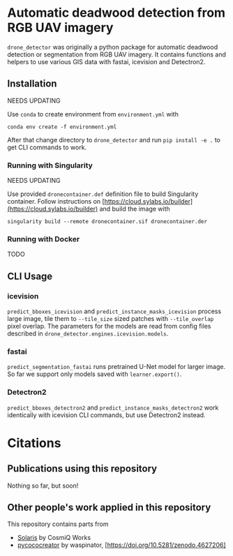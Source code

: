 
# Automatic deadwood detection from RGB UAV imagery



`drone_detector` was originally a python package for automatic deadwood detection or segmentation from RGB UAV imagery. It contains functions and helpers to use various GIS data with fastai, icevision and Detectron2.

## Installation

NEEDS UPDATING

Use `conda` to create environment from `environment.yml` with

```
conda env create -f environment.yml
```

After that change directory to `drone_detector` and run `pip install -e .` to get CLI commands to work.

### Running with Singularity
 
NEEDS UPDATING
 
Use provided `dronecontainer.def` definition file to build Singularity container. Follow instructions on [https://cloud.sylabs.io/builder](https://cloud.sylabs.io/builder) and build the image with
 
```
singularity build --remote dronecontainer.sif dronecontainer.der
```

### Running with Docker

TODO

## CLI Usage

### icevision

`predict_bboxes_icevision` and `predict_instance_masks_icevision` process large image, tile them to `--tile_size` sized patches with `--tile_overlap` pixel overlap. The parameters for the models are read from config files described in `drone_detector.engines.icevision.models`.

### fastai

`predict_segmentation_fastai` runs pretrained U-Net model for larger image. So far we support only models saved with `learner.export()`.

### Detectron2

`predict_bboxes_detectron2` and `predict_instance_masks_detectron2` work identically with icevision CLI commands, but use Detectron2 instead. 

# Citations

## Publications using this repository

Nothing so far, but soon!

## Other people's work applied in this repository

This repository contains parts from 

* [Solaris](https://github.com/CosmiQ/solaris) by CosmiQ Works
* [pycococreator](https://github.com/waspinator/pycococreator) by waspinator, [https://doi.org/10.5281/zenodo.4627206]
